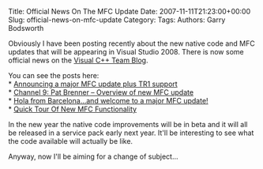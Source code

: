 Title: Official News On The MFC Update
Date: 2007-11-11T21:23:00+00:00
Slug: official-news-on-mfc-update
Category: 
Tags: 
Authors: Garry Bodsworth

Obviously I have been posting recently about the new native code and MFC updates that will be appearing in Visual Studio 2008.  There is now some official news on the <a href="http://blogs.msdn.com/vcblog/">Visual C++ Team Blog</a>.

You can see the posts here:<br />* <a href="http://blogs.msdn.com/vcblog/archive/2007/11/09/announcing-a-major-mfc-update-plus-tr1-support.aspx">Announcing a major MFC update plus TR1 support</a><br />* <a href="http://blogs.msdn.com/vcblog/archive/2007/11/09/channel-9-pat-brenner-overview-of-new-mfc-update.aspx">Channel 9: Pat Brenner – Overview of new MFC update</a><br />* <a href="http://blogs.msdn.com/vcblog/archive/2007/11/09/hola-from-barcelona-and-welcome-to-a-major-mfc-update.aspx">Hola from Barcelona…and welcome to a major MFC update!</a><br />* <a href="http://blogs.msdn.com/vcblog/archive/2007/11/09/quick-tour-of-new-mfc-functionality.aspx">Quick Tour Of New MFC Functionality</a>

In the new year the native code improvements will be in beta and it will all be released in a service pack early next year.  It'll be interesting to see what the code available will actually be like.

Anyway, now I'll be aiming for a change of subject...
